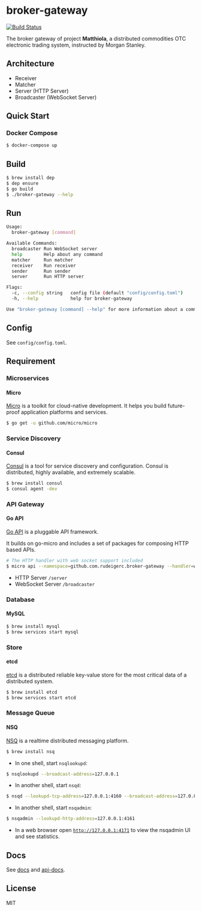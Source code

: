 # broker-gateway

[![Build Status](https://travis-ci.com/rudeigerc/broker-gateway.svg?token=m9esAaP4YUBsZ2yN5xJq&branch=master)](https://travis-ci.com/rudeigerc/broker-gateway)

The broker gateway of project **Matthiola**, a distributed commodities OTC electronic trading system, instructed by Morgan Stanley. 

## Architecture

- Receiver
- Matcher
- Server (HTTP Server)
- Broadcaster (WebSocket Server)

## Quick Start

### Docker Compose

```bash
$ docker-compose up
```

## Build

```bash
$ brew install dep
$ dep ensure
$ go build
$ ./broker-gateway --help
```

## Run

```bash
Usage:
  broker-gateway [command]

Available Commands:
  broadcaster Run WebSocket server
  help        Help about any command
  matcher     Run matcher
  receiver    Run receiver
  sender      Run sender
  server      Run HTTP server

Flags:
  -c, --config string   config file (default "config/config.toml")
  -h, --help            help for broker-gateway

Use "broker-gateway [command] --help" for more information about a command.
```

## Config

See `config/config.toml`.

## Requirement

### Microservices

#### Micro

[Micro](https://github.com/micro/micro) is a toolkit for cloud-native development. It helps you build future-proof application platforms and services.

```bash
$ go get -u github.com/micro/micro
```

### Service Discovery

#### Consul

[Consul](https://github.com/hashicorp/consul) is a tool for service discovery and configuration. Consul is distributed, highly available, and extremely scalable.

```bash
$ brew install consul
$ consul agent -dev
```

### API Gateway

#### Go API

[Go API](https://github.com/micro/go-api) is a pluggable API framework.

It builds on go-micro and includes a set of packages for composing HTTP based APIs.

```bash
# The HTTP handler with web socket support included
$ micro api --namespace=github.com.rudeigerc.broker-gateway --handler=web
```

- HTTP Server `/server`
- WebSocket Server `/broadcaster`

### Database

#### MySQL

```bash
$ brew install mysql
$ brew services start mysql
```

### Store

#### etcd

[etcd](https://github.com/coreos/etcd) is a distributed reliable key-value store for the most critical data of a distributed system.

```bash
$ brew install etcd
$ brew services start etcd
```

### Message Queue

#### NSQ

[NSQ](https://nsq.io/) is a realtime distributed messaging platform.

```bash
$ brew install nsq
```

- In one shell, start `nsqlookupd`:

```bash
$ nsqlookupd --broadcast-address=127.0.0.1
```

- In another shell, start `nsqd`:

```bash
$ nsqd --lookupd-tcp-address=127.0.0.1:4160 --broadcast-address=127.0.0.1
```

- In another shell, start `nsqadmin`:

```bash
$ nsqadmin --lookupd-http-address=127.0.0.1:4161
```

- In a web browser open [`http://127.0.0.1:4171`](http://127.0.0.1:4171) to view the nsqadmin UI and see statistics.

## Docs

See [docs](https://github.com/project-matthiola/docs) and [api-docs](https://github.com/project-matthiola/api-docs).

## License

MIT